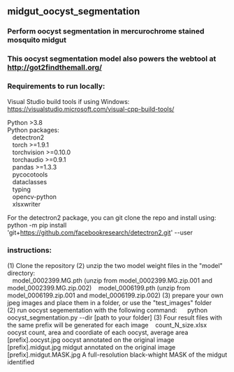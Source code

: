 ## midgut_oocyst_segmentation
### Perform oocyst segmentation in mercurochrome stained mosquito midgut
### This oocyst segmentation model also powers the webtool at http://got2findthemall.org/

### Requirements to run locally:

Visual Studio build tools if using Windows:
https://visualstudio.microsoft.com/visual-cpp-build-tools/

Python >3.8  
Python packages:  
&nbsp;&nbsp;  detectron2  
&nbsp;&nbsp;  torch >=1.9.1  
&nbsp;&nbsp;  torchvision >=0.10.0  
&nbsp;&nbsp;  torchaudio >=0.9.1  
&nbsp;&nbsp;  pandas >=1.3.3  
&nbsp;&nbsp;  pycocotools   
&nbsp;&nbsp;  dataclasses  
&nbsp;&nbsp;  typing  
&nbsp;&nbsp;  opencv-python  
&nbsp;&nbsp;  xlsxwriter  

For the detectron2 package, you can git clone the repo and install using:  
python -m pip install 'git+https://github.com/facebookresearch/detectron2.git' --user




### instructions:
(1) Clone the repository
(2) unzip the two model weight files in the "model" directory:   
&nbsp;&nbsp; model_0002399.MG.pth  (unzip from model_0002399.MG.zip.001 and model_0002399.MG.zip.002)
&nbsp;&nbsp; model_0006199.pth  (unzip from model_0006199.zip.001 and model_0006199.zip.002)
(3) prepare your own jpeg images and place them in a folder, or use the "test_images" folder  
(2) run oocyst segementation with the following command:
&nbsp;&nbsp;&nbsp;&nbsp;  python oocyst_segmentation.py --dir [path to your folder]
(3) Four result files with the same prefix will be generated for each image
 &nbsp;&nbsp;   count_N_size.xlsx   oocyst count, area and coordiate of each oocyst, average area
 &nbsp;&nbsp;   [prefix].oocyst.jpg   oocyst annotated on the original image 
 &nbsp;&nbsp;   [prefix].midgut.jpg   midgut annotated on the original image
 &nbsp;&nbsp;   [prefix].midgut.MASK.jpg  A full-resolution black-whight MASK of the midgut identified


